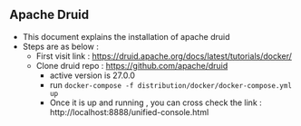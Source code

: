 ## Apache Druid
* This document explains the installation of apache druid
* Steps are as below :
  * First visit link : https://druid.apache.org/docs/latest/tutorials/docker/
  * Clone druid repo : https://github.com/apache/druid
    * active version is 27.0.0
    * run ```docker-compose -f distribution/docker/docker-compose.yml up ```
    * Once it is up and running , you can cross check the link : http://localhost:8888/unified-console.html
